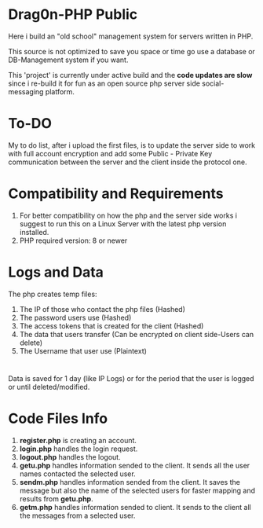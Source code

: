 # Drag0n-PHP Public
Here i build an "old school" management system for servers written in PHP.

This source is not optimized to save you space or time go use a database or DB-Management system if you want.

This 'project' is currently under active build and the <b>code updates are slow</b> since i re-build it for fun as an open source php server side social-messaging platform.
# To-DO
My to do list, after i upload the first files, is to update the server side to work with full account encryption and add some Public - Private Key communication between the server and the client inside the protocol one.
# Compatibility and Requirements
1. For better compatibility on how the php and the server side works i suggest to run this on a Linux Server with the latest php version installed.
2. PHP required version: 8 or newer
# Logs and Data
The php creates temp files:
1. The IP of those who contact the php files (Hashed)
2. The password users use (Hashed)
3. The access tokens that is created for the client (Hashed)
4. The data that users transfer (Can be encrypted on client side-Users can delete)
5. The Username that user use (Plaintext)
#
Data is saved for 1 day (like IP Logs) or for the period that the user is logged or until deleted/modified.
# Code Files Info
1. <b>register.php</b> is creating an account.
2. <b>login.php</b> handles the login request.
3. <b>logout.php</b> handles the logout.
4. <b>getu.php</b> handles information sended to the client. It sends all the user names contacted the selected user.
5. <b>sendm.php</b> handles information sended from the client. It saves the message but also the name of the selected users for faster mapping and results from <b>getu.php</b>.
6. <b>getm.php</b> handles information sended to client. It sends to the client all the messages from a selected user.
